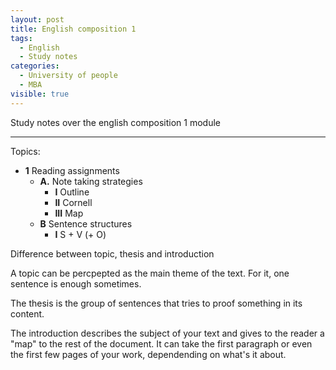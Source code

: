 ```yaml
---
layout: post
title: English composition 1
tags:
  - English
  - Study notes
categories:
  - University of people
  - MBA
visible: true
---
```


Study notes over the english composition 1 module

---

Topics:
  - **1** Reading assignments
    - **A.** Note taking strategies
      - **I** Outline
      - **II** Cornell
      - **III** Map
    - **B** Sentence structures
      - **I** S + V (+ O)
      
      
      
Difference between topic, thesis and introduction
  
A topic can be percpepted as the main theme of the text. For it, one sentence is enough sometimes.

The thesis is the group of sentences that tries to proof something in its content.

The introduction describes the subject of your text and gives to the reader a "map" to the rest of the document. It can take the first paragraph or even the first few pages of your work, dependending on what's it about.
